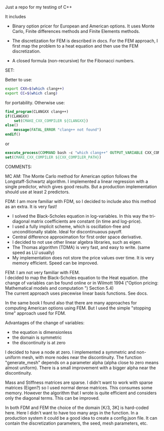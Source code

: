 Just a repo for my testing of C++

It includes 

- Binary option pricer for European and American options. 
  It uses Monte Carlo, Finite differences methods and Finite Elements methods.

- The discretization for FEM is described in docs. For the FEM approach, I first map the problem to 
  a heat equation and then use the FEM discretization.

- A closed formula (non-recursive) for the Fibonacci numbers.


SET:

Better to use:

```bash
export CXX=$(which clang++)
export CC=$(which clang)
```

for portability.  Otherwise use:

```cmake 
find_program(CLANGXX clang++)
if(CLANGXX)
    set(CMAKE_CXX_COMPILER ${CLANGXX})
else()
    message(FATAL_ERROR "clang++ not found")
endif() 
```

or 

```cmake
execute_process(COMMAND bash -c "which clang++" OUTPUT_VARIABLE CXX_COMPILER_PATH OUTPUT_STRIP_TRAILING_WHITESPACE)
set(CMAKE_CXX_COMPILER ${CXX_COMPILER_PATH})
```


COMMENTS:

MC AM:
The Monte Carlo method for American option follows the Longstaff-Schwartz algorithm.
I implemented a linear regression with a single predictor, which gives good results.
But a production implementation should use at least 2 predictors.


FDM:
I am more familiar with FDM, so I decided to include also this method as an extra. It is very fast!
- I solved the Black-Scholes equation in log-variables. In this way the tri-diagonal matrix
coefficients are constant (in time and log-price).
- I used a fully implicit scheme, which is oscillation-free and unconditionally stable. Ideal for
discontinuaous payoff.
- Central difference approximation for first order space derivative.
- I decided to not use other linear algebra libraries, such as eigen.
- The Thomas algorithm (TDMA) is very fast, and easy to write. (same speed as LU usually)
- My implementation does not store the price values over time.  It is very memory efficient. Speed
can be improved.

FEM:
I am not very familiar with FEM.  
I decided to
map the Black-Scholes equation to the Heat equation. (the change of variables can be found online or
in Wilmott 1994 ("Option pricing: Mathematical models and computation ") Section 5.4)   
The current
approach uses piecewise linear basis functions. See docs.

In the same book I found also that there are many approaches for computing American options using
FEM. But I used the simple "stopping time" approach used for FDM.

Advantages of the change of variables:
- the equation is dimensionless
- the domain is symmetric
- the discontinuity is at zero

I decided to have a node at zero.
I implemented a symmetric and non-uniform mesh, with more nodes near the discontinuity. The function
"generate_mesh" depends on a parameter alpha (alpha close to zero means almost uniform). There is a
small improvement with a bigger alpha near the discontinuity.

Mass and Stiffness matrices are sparse.  I didn't want to work with sparse matrices (Eigen?) so I
used normal dense matrices. This consumes some memory.  However the algorithm that I wrote is quite
efficient and considers only the diagonal terms. This can be improved.

In both FDM and FEM the choice of the domain [K/3, 3K] is hard-coded here. Here I didn't want to
have too many args in the function. In a production system it could be a good idea to create a
config.json file. It can contain the discretization parameters, the seed, mesh parameters, etc.
